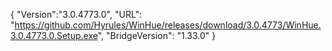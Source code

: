 {
  "Version":"3.0.4773.0",
  "URL": "https://github.com/Hyrules/WinHue/releases/download/3.0.4773/WinHue.3.0.4773.0.Setup.exe",
  "BridgeVersion": "1.33.0"
}           
